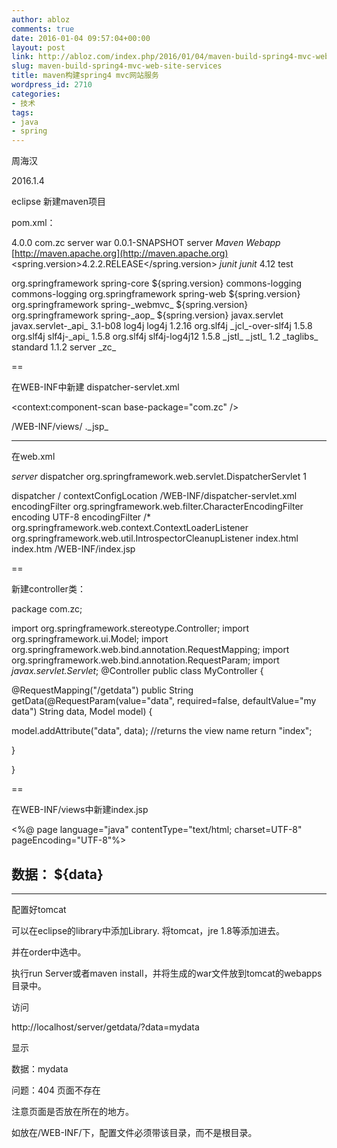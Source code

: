 ```yaml
---
author: abloz
comments: true
date: 2016-01-04 09:57:04+00:00
layout: post
link: http://abloz.com/index.php/2016/01/04/maven-build-spring4-mvc-web-site-services/
slug: maven-build-spring4-mvc-web-site-services
title: maven构建spring4 mvc网站服务
wordpress_id: 2710
categories:
- 技术
tags:
- java
- spring
---
```


周海汉

2016.1.4


eclipse 新建maven项目







pom.xml：




<project xmlns="[http://maven.apache.org/POM/4.0.0](http://maven.apache.org/POM/4.0.0)" xmlns:xsi="[http://www.w3.org/2001/XMLSchema-instance](http://www.w3.org/2001/XMLSchema-instance)"
xsi:schemaLocation="[http://maven.apache.org/POM/4.0.0](http://maven.apache.org/POM/4.0.0) [http://maven.apache.org/maven-v4_0_0.xsd](http://maven.apache.org/maven-v4_0_0.xsd)">
<modelVersion>4.0.0</modelVersion>
<groupId>com.zc</groupId>
<artifactId>server</artifactId>
<packaging>war</packaging>
<version>0.0.1-SNAPSHOT</version>
<name>server _Maven_ _Webapp_</name>
<url>[http://maven.apache.org](http://maven.apache.org)</url>
<properties>
<spring.version>4.2.2.RELEASE</spring.version>
</properties>
<dependencies>
<dependency>
<groupId>_junit_</groupId>
<artifactId>_junit_</artifactId>
<version>4.12</version>
<scope>test</scope>
</dependency>
<!-- Spring dependencies -->
<dependency>
<groupId>org.springframework</groupId>
<artifactId>spring-core</artifactId>
<version>${spring.version}</version>
<exclusions>
<exclusion>
<groupId>commons-logging</groupId>
<artifactId>commons-logging</artifactId>
</exclusion>
</exclusions>
</dependency><dependency>
<groupId>org.springframework</groupId>
<artifactId>spring-web</artifactId>
<version>${spring.version}</version>
</dependency>

<dependency>
<groupId>org.springframework</groupId>
<artifactId>spring-_webmvc_</artifactId>
<version>${spring.version}</version>
</dependency>

<dependency>
<groupId>org.springframework</groupId>
<artifactId>spring-_aop_</artifactId>
<version>${spring.version}</version>
</dependency>
<dependency>
<groupId>javax.servlet</groupId>
<artifactId>javax.servlet-_api_</artifactId>
<version>3.1-b08</version>
</dependency>
<dependency>
<groupId>log4j</groupId>
<artifactId>log4j</artifactId>
<version>1.2.16</version>
</dependency>

<dependency>
<groupId>org.slf4j</groupId>
<artifactId>_jcl_-over-slf4j</artifactId>
<version>1.5.8</version>
</dependency>
<dependency>
<groupId>org.slf4j</groupId>
<artifactId>slf4j-_api_</artifactId>
<version>1.5.8</version>
</dependency>
<dependency>
<groupId>org.slf4j</groupId>
<artifactId>slf4j-log4j12</artifactId>
<version>1.5.8</version>
</dependency>
<dependency>
<groupId>_jstl_</groupId>
<artifactId>_jstl_</artifactId>
<version>1.2</version>
</dependency>
<dependency>
<groupId>_taglibs_</groupId>
<artifactId>standard</artifactId>
<version>1.1.2</version>
</dependency>
</dependencies>

<build>
<finalName>server</finalName>
</build>
<organization>
<name>_zc_</name>
</organization>






</project>







==




在WEB-INF中新建 dispatcher-servlet.xml




<?xml version="1.0" encoding="UTF-8"?>
<beans xmlns="[http://www.springframework.org/schema/beans](http://www.springframework.org/schema/beans)"
xmlns:context="[http://www.springframework.org/schema/context](http://www.springframework.org/schema/context)"
xmlns:xsi="[http://www.w3.org/2001/XMLSchema-instance](http://www.w3.org/2001/XMLSchema-instance)"
xsi:schemaLocation="
[http://www.springframework.org/schema/beans](http://www.springframework.org/schema/beans)
[http://www.springframework.org/schema/beans/spring-beans-4.0.xsd](http://www.springframework.org/schema/beans/spring-beans-4.0.xsd)
[http://www.springframework.org/schema/context](http://www.springframework.org/schema/context)
[http://www.springframework.org/schema/context/spring-context-4.0.xsd](http://www.springframework.org/schema/context/spring-context-4.0.xsd)"><context:component-scan base-package="com.zc" />

<bean class="org.springframework.web.servlet.view.InternalResourceViewResolver">
<property name="prefix">
<value>/WEB-INF/views/</value>
</property>
<property name="suffix">
<value>._jsp_</value>
</property>
</bean>






</beans>














* * *








在web.xml




<?xml version="1.0" encoding="UTF-8"?>
<web-app id="WebApp_ID" version="2.4"
xmlns="[http://java.sun.com/xml/ns/j2ee](http://java.sun.com/xml/ns/j2ee)"
xmlns:xsi="[http://www.w3.org/2001/XMLSchema-instance](http://www.w3.org/2001/XMLSchema-instance)"
xsi:schemaLocation="[http://java.sun.com/xml/ns/j2ee](http://java.sun.com/xml/ns/j2ee)
[http://java.sun.com/xml/ns/j2ee/web-app_2_4.xsd](http://java.sun.com/xml/ns/j2ee/web-app_2_4.xsd)"><display-name>_server_</display-name>
<servlet>
<servlet-name>dispatcher</servlet-name>
<servlet-class>org.springframework.web.servlet.DispatcherServlet</servlet-class>
<load-on-startup>1</load-on-startup>
</servlet>

<servlet-mapping>
<servlet-name>dispatcher</servlet-name>
<url-pattern>/</url-pattern>
</servlet-mapping>

<context-param>
<param-name>contextConfigLocation</param-name>
<param-value>/WEB-INF/dispatcher-servlet.xml</param-value>
</context-param>

<filter>
<filter-name>encodingFilter</filter-name>
<filter-class>org.springframework.web.filter.CharacterEncodingFilter</filter-class>
<init-param>
<param-name>encoding</param-name>
<param-value>UTF-8</param-value>
</init-param>
</filter>
<filter-mapping>
<filter-name>encodingFilter</filter-name>
<url-pattern>/*</url-pattern>
</filter-mapping>
<listener>
<listener-class>org.springframework.web.context.ContextLoaderListener</listener-class>
</listener>
<!-- 防止spring内存溢出监听器 -->
<listener>
<listener-class>org.springframework.web.util.IntrospectorCleanupListener</listener-class>
</listener>
<welcome-file-list>
<welcome-file>index.html</welcome-file>
<welcome-file>index.htm</welcome-file>
<welcome-file>/WEB-INF/index.jsp</welcome-file>
</welcome-file-list>






</web-app>







==




新建controller类：






package com.zc;

import org.springframework.stereotype.Controller;
import org.springframework.ui.Model;
import org.springframework.web.bind.annotation.RequestMapping;
import org.springframework.web.bind.annotation.RequestParam;
import _javax.servlet.Servlet_;
@Controller
public class MyController {

@RequestMapping("/getdata")
public String getData(@RequestParam(value="data", required=false, defaultValue="my data") String data, Model model) {

model.addAttribute("data", data);
//returns the view name
return "index";

}












}







==




在WEB-INF/views中新建index.jsp




<%@ page language="java" contentType="text/html; charset=UTF-8"
pageEncoding="UTF-8"%>
<!DOCTYPE html PUBLIC "-//W3C//DTD HTML 4.01 Transitional//EN" "[http://www.w3.org/TR/html4/loose.dtd](http://www.w3.org/TR/html4/loose.dtd)">
<html>
<head>
<meta http-equiv="Content-Type" content="text/html; charset=UTF-8">
</head>
<body>
<h2>数据： ${data}</h2>
</body>




</html>











* * *








配置好tomcat




可以在eclipse的library中添加Library. 将tomcat，jre 1.8等添加进去。




并在order中选中。







执行run Server或者maven install，并将生成的war文件放到tomcat的webapps目录中。




访问




http://localhost/server/getdata/?data=mydata




显示




数据：mydata







问题：404 页面不存在




注意页面是否放在所在的地方。




如放在/WEB-INF/下，配置文件必须带该目录，而不是根目录。
